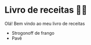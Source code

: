 # Livro de receitas :woman_cook:

Olá! Bem vindo ao meu livro de receitas

- Strogonoff de frango
- Pavê
